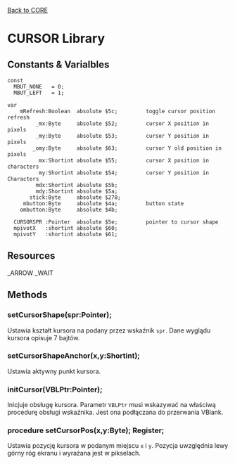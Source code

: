 [Back to CORE](core.md)
# CURSOR Library

## Constants & Varialbles

```
const
  MBUT_NONE   = 0;
  MBUT_LEFT   = 1;

var
    mRefresh:Boolean  absolute $5c;         toggle cursor position refresh
         _mx:Byte     absolute $52;         cursor X position in pixels
         _my:Byte     absolute $53;         cursor Y position in pixels
        _omy:Byte     absolute $63;         cursor Y old position in pixels
          mx:Shortint absolute $55;         cursor X position in characters
          my:Shortint absolute $54;         cursor Y position in Characters
         mdx:Shortint absolute $5b;
         mdy:Shortint absolute $5a;
       stick:Byte     absolute $278;
     mbutton:Byte     absolute $4a;         button state
    ombutton:Byte     absolute $4b;

  CURSORSPR :Pointer  absolute $5e;         pointer to cursor shape
  mpivotX   :shortint absolute $60;
  mpivotY   :shortint absolute $61;
```

## Resources

_ARROW
_WAIT

## Methods

### setCursorShape(spr:Pointer);

Ustawia kształt kursora na podany przez wskaźnik `spr`.
Dane wyglądu kursora opisuje 7 bajtów.

### setCursorShapeAnchor(x,y:Shortint);

Ustawia aktywny punkt kursora.

### initCursor(VBLPtr:Pointer);

Inicjuje obsługę kursora. Parametr `VBLPtr` musi wskazywać na właściwą procedurę obsługi wskaźnika. Jest ona podłączana do przerwania VBlank.

### procedure setCursorPos(x,y:Byte); Register;

Ustawia pozycję kursora w podanym miejscu `x` i `y`.
Pozycja uwzględnia lewy górny róg ekranu i wyrażana jest w pikselach.